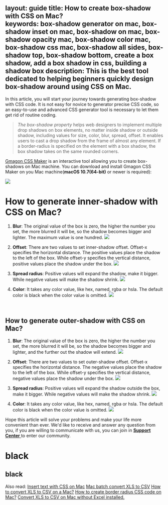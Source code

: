 layout: guide
title: How to create box-shadow with CSS on Mac?  
keywords: box-shadow generator on mac, box-shadow inset on mac, box-shadow on mac, box-shadow opacity mac, box-shadow color mac, box-shadow css mac, box-shadow all sides, box-shadow top, box-shadow bottom, create a box shadow, add a box shadow in css, building a shadow box
description: This is the best tool dedicated to helping beginners quickly design box-shadow around using CSS on Mac. 
---

In this article, you will start your journey towards generating box-shadow with CSS code. It is not easy for novice to generator precise CSS code, so an easy-to-use and advanced CSS generator tool is necessary to let them get rid of routine coding. 
>*The box-shadow property* helps web designers to implement multiple drop shadows on box elements, no matter inside shadow or outside shadow, including values for size, color, blur, spread, offset. It enables users to cast a drop shadow from  the frame of almost any element. If a border-radius is specified on the element with a box shadow, the box shadow takes on the same rounded corners.

<a href="https://gmagon.com/products/store/gmagon_css_maker/" target="_blank" rel="nofollow me noopener noreferrer" >Gmagon CSS Maker</a> is an interactive tool allowing you to create box-shadows on Mac machine.
You can download and install Gmagon CSS Maker on you Mac machine(**macOS 10.7(64-bit)** or newer is required):

<a href="../products/store/gmagon_css_maker/download.html" target="_blank" rel="nofollow me noopener noreferrer" > <img src="../asset/images/free-download.png"> </a>
<br>

# How to generate **inner-shadow** with CSS on Mac? 
1. **Blur**: The original value of the box is zero, the higher the number you set, the more blurred it will be, so the shadow becomes bigger and lighter. The maximum value is one hundred.
![](img/css-maker-innershadow-blur.png)

2. **Offset**: There are two values to set inner-shadow offset. Offset-x specifies the horizontal distance. The positive values place the shadow to the left of the box. While offset-y specifies the vertical distance, positive values place the shadow under the box.
![](img/css-maker-innershadow-offset.png)

3. **Spread radius**: Positive values will expand the shadow, make it bigger. While negative values will make the shadow shrink. 
![](img/css-maker-textshadow.png)

4. **Color**: It takes any color value, like hex, named, rgba or hsla. The default color is black when the color value is omitted.
![](img/css-maker-innershadow-color.png)
<br>

## How to generate **outer-shadow** with CSS on Mac?
1. **Blur**: The original value of the box is zero, the higher the number you set, the more blurred it will be, so the shadow becomes bigger and lighter, and the further out the shadow will extend.
![](img/css-maker-outershadow-blur.png)

2. **Offset**: There are two values to set outer-shadow offset. Offset-x specifies the horizontal distance. The negative values place the shadow to the left of the box. While offset-y specifies the vertical distance, negative values place the shadow under the box.
![](img/css-maker-outershadow-offset.png)

3. **Spread radius**: Positive values will expand the shadow outside the box, make it bigger. While negative values will make the shadow shrink. 
![](img/css-maker-outershadow-spread.png)

4. **Color**: It takes any color value, like hex, named, rgba or hsla. The default color is black when the color value is omitted.
![](img/css-maker-outershadow-color.png)

Hope this article will solve your problems and make your life more convenient than ever. We'd like to receive and answer any question from you, if you are willing to communicate with us, you can join in <a href="https://gitter.im/Gmagon/support" target="_blank" rel="nofollow me noopener noreferrer"> <strong>Support Center</strong> </a> to enter our community. 

# black #
## black ##
Also read:
<a href="https://gmagon.com/guide/insert-text-with-css-mac.html" target="_blank" rel="nofollow me noopener noreferrer" >Insert text with CSS on Mac</a>
<a href="https://gmagon.com/guide/mac-batch-convert-xls-to-csv.html" target="_blank" rel="nofollow me noopener noreferrer" >Mac batch convert XLS to CSV</a>
<a href="https://gmagon.com/guide/convert-xls-to-csv-on-mac.html" target="_blank" rel="nofollow me noopener noreferrer" >How to convert XLS to CSV on a Mac?</a>
<a href="https://gmagon.com/guide/create-border-radius-css-mac.html" target="_blank" rel="nofollow me noopener noreferrer" >How to create border radius CSS code on Mac?</a>
<a href="https://gmagon.com/guide/convert-xls-on-mac-without-excel.html" target="_blank" rel="nofollow me noopener noreferrer" >Convert XLS to CSV on Mac without Excel installed.</a>
